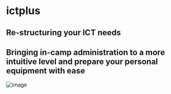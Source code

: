 # ictplus

## Re-structuring your ICT needs
## Bringing in-camp administration to a more  intuitive level and prepare your personal equipment with ease

![image](https://user-images.githubusercontent.com/70256674/173681017-ddf08155-b147-4fc1-83d1-88b07e02c65d.png)
